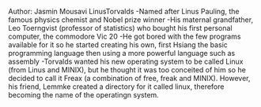 Author: Jasmin Mousavi 
LinusTorvalds
-Named after Linus Pauling, the famous physics chemist and Nobel prize winner 
-His maternal grandfather, Leo Toerngvist (professor of statistics) who bought his first personal computer, the commodore Vic 20
-He got bored with the few programs available for it so he started creating his own, first Hsiang the basic programming language then using a more powerful language such as assembly
-Torvalds wanted his new operating system to be called Linux (from Linus and MINIX), but he thought it was too conceited of him so he decided to call it Freax (a combination of free, freak and MINIX). However, his friend, Lemmke created a directory for it called linux, therefore becoming the name of the operatingn system.
